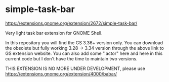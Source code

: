 # simple-task-bar
https://extensions.gnome.org/extension/2672/simple-task-bar/

Very light task bar extension for GNOME Shell.

In this repository you will find the GS 3.36+ version only. You can download the obsolete but fully working 3.28 -> 3.34 version through the above link to GS extension website. You can also add some ".actor" here and here in this current code but I don't have the time to maintain two versions.

THIS EXTENSION IS NO MORE UNDER DEVELOPMENT, please use https://extensions.gnome.org/extension/4000/babar/

